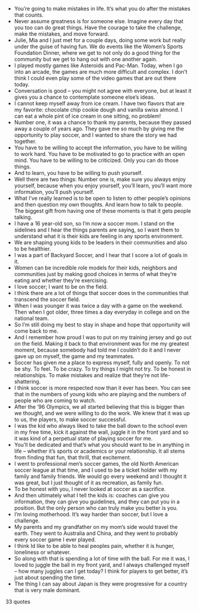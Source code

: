  - You’re going to make mistakes in life. It’s what you do after the mistakes that counts.
 - Never assume greatness is for someone else. Imagine every day that you too can do great things. Have the courage to take the challenge, make the mistakes, and move forward.
 - Julie, Mia and I just met for a couple days, doing some work but really under the guise of having fun. We do events like the Women’s Sports Foundation Dinner, where we get to not only do a good thing for the community but we get to hang out with one another again.
 - I played mostly games like Asteroids and Pac-Man. Today, when I go into an arcade, the games are much more difficult and complex. I don’t think I could even play some of the video games that are out there today.
 - Conversation is good – you might not agree with everyone, but at least it gives you a chance to contemplate someone else’s ideas.
 - I cannot keep myself away from ice cream. I have two flavors that are my favorite: chocolate chip cookie dough and vanilla swiss almond. I can eat a whole pint of ice cream in one sitting, no problem!
 - Number one, it was a chance to thank my parents, because they passed away a couple of years ago. They gave me so much by giving me the opportunity to play soccer, and I wanted to share the story we had together.
 - You have to be willing to accept the information, you have to be willing to work hard. You have to be motivated to go to practice with an open mind. You have to be willing to be criticized. Only you can do those things.
 - And to learn, you have to be willing to push yourself.
 - Well there are two things: Number one is, make sure you always enjoy yourself, because when you enjoy yourself, you’ll learn, you’ll want more information, you’ll push yourself.
 - What I’ve really learned is to be open to listen to other people’s opinions and then question my own thoughts. And learn how to talk to people. The biggest gift from having one of these moments is that it gets people talking.
 - I have a 16 year-old son, so I’m now a soccer mom. I stand on the sidelines and I hear the things parents are saying, so I want them to understand what it is their kids are feeling in any sports environment.
 - We are shaping young kids to be leaders in their communities and also to be healthier.
 - I was a part of Backyard Soccer, and I hear that I score a lot of goals in it.
 - Women can be incredible role models for their kids, neighbors and communities just by making good choices in terms of what they’re eating and whether they’re exercising.
 - I love soccer; I want to be on the field.
 - I think there are a lot of things that soccer does in the communities that transcend the soccer field.
 - When I was younger it was twice a day with a game on the weekend. Then when I got older, three times a day everyday in college and on the national team.
 - So I’m still doing my best to stay in shape and hope that opportunity will come back to me.
 - And I remember how proud I was to put on my training jersey and go out on the field. Making it back to that environment was for me my greatest moment, because somebody had told me I couldn’t do it and I never gave up on myself, the game and my teammates.
 - Soccer has given me a place to express myself, fully and openly. To not be shy. To feel. To be crazy. To try things I might not try. To be honest in relationships. To make mistakes and realize that they’re not life-shattering.
 - I think soccer is more respected now than it ever has been. You can see that in the numbers of young kids who are playing and the numbers of people who are coming to watch.
 - After the ’96 Olympics, we all started believing that this is bigger than we thought, and we were willing to do the work. We knew that it was up to us, the players, to make soccer successful.
 - I was the kid who always liked to take the ball down to the school even in my free time, kick it against the wall, juggle it in the front yard and so it was kind of a perpetual state of playing soccer for me.
 - You’ll be dedicated and that’s what you should want to be in anything in life – whether it’s sports or academics or your relationship. It all stems from finding that fun, that thrill, that excitement.
 - I went to professional men’s soccer games, the old North American soccer league at that time, and I used to be a ticket holder with my family and family friends. We would go every weekend and I thought it was great, but I just thought of it as recreation, as family fun.
 - To be honest with you, I never looked at soccer as a sacrifice.
 - And then ultimately what I tell the kids is: coaches can give you information, they can give you guidelines, and they can put you in a position. But the only person who can truly make you better is you.
 - I’m loving motherhood. It’s way harder than soccer, but I love a challenge.
 - My parents and my grandfather on my mom’s side would travel the earth. They went to Australia and China, and they went to probably every soccer game I ever played.
 - I think Id like to be able to heal peoples pain, whether it is hunger, loneliness or whatever.
 - So along with that is spending a lot of time with the ball. For me it was, I loved to juggle the ball in my front yard, and I always challenged myself – how many juggles can I get today? I think for players to get better, it’s just about spending the time.
 - The thing I can say about Japan is they were progressive for a country that is very male dominant.

33 quotes